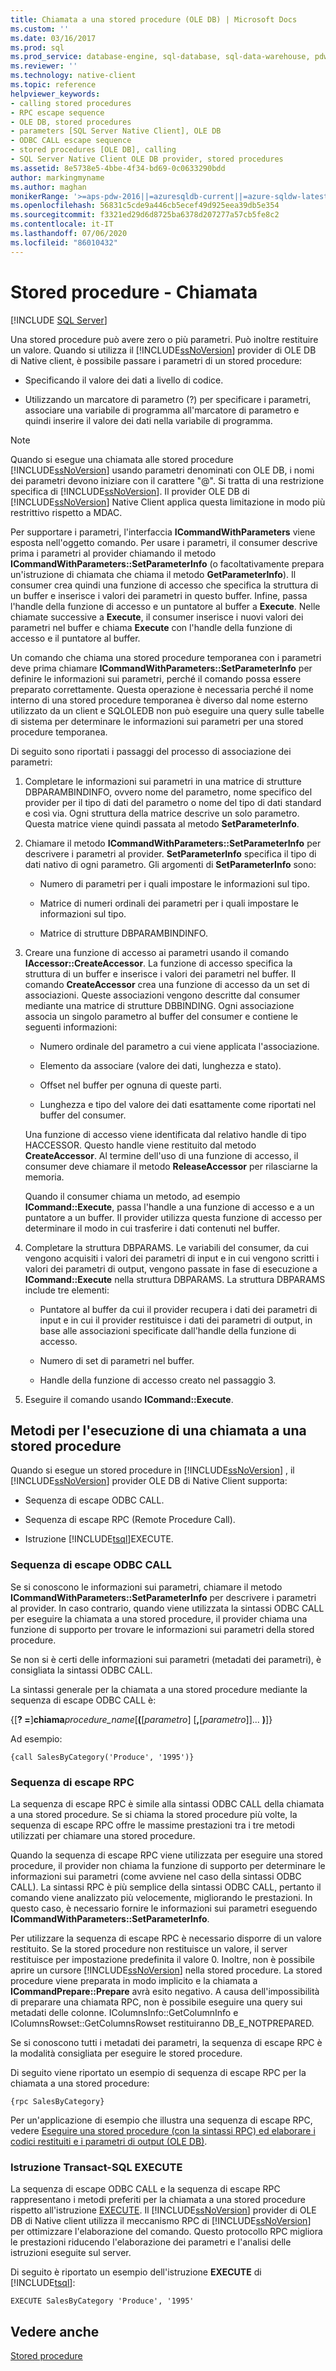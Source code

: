 ```yaml
---
title: Chiamata a una stored procedure (OLE DB) | Microsoft Docs
ms.custom: ''
ms.date: 03/16/2017
ms.prod: sql
ms.prod_service: database-engine, sql-database, sql-data-warehouse, pdw
ms.reviewer: ''
ms.technology: native-client
ms.topic: reference
helpviewer_keywords:
- calling stored procedures
- RPC escape sequence
- OLE DB, stored procedures
- parameters [SQL Server Native Client], OLE DB
- ODBC CALL escape sequence
- stored procedures [OLE DB], calling
- SQL Server Native Client OLE DB provider, stored procedures
ms.assetid: 8e5738e5-4bbe-4f34-bd69-0c0633290bdd
author: markingmyname
ms.author: maghan
monikerRange: '>=aps-pdw-2016||=azuresqldb-current||=azure-sqldw-latest||>=sql-server-2016||=sqlallproducts-allversions||>=sql-server-linux-2017||=azuresqldb-mi-current'
ms.openlocfilehash: 56831c5cde9a446cb5ecef49d925eea39db5e354
ms.sourcegitcommit: f3321ed29d6d8725ba6378d207277a57cb5fe8c2
ms.contentlocale: it-IT
ms.lasthandoff: 07/06/2020
ms.locfileid: "86010432"
---
```

# <a name="stored-procedures---calling"></a>Stored procedure - Chiamata
[!INCLUDE [SQL Server](../../../includes/applies-to-version/sql-asdb-asdbmi-asa-pdw.md)]

  Una stored procedure può avere zero o più parametri. Può inoltre restituire un valore. Quando si utilizza il [!INCLUDE[ssNoVersion](../../../includes/ssnoversion-md.md)] provider di OLE DB di Native client, è possibile passare i parametri di un stored procedure:  
  
-   Specificando il valore dei dati a livello di codice.  
  
-   Utilizzando un marcatore di parametro (?) per specificare i parametri, associare una variabile di programma all'marcatore di parametro e quindi inserire il valore dei dati nella variabile di programma.  
  
> [!NOTE]  
>  Quando si esegue una chiamata alle stored procedure [!INCLUDE[ssNoVersion](../../../includes/ssnoversion-md.md)] usando parametri denominati con OLE DB, i nomi dei parametri devono iniziare con il carattere "\@". Si tratta di una restrizione specifica di [!INCLUDE[ssNoVersion](../../../includes/ssnoversion-md.md)]. Il provider OLE DB di [!INCLUDE[ssNoVersion](../../../includes/ssnoversion-md.md)] Native Client applica questa limitazione in modo più restrittivo rispetto a MDAC.  
  
 Per supportare i parametri, l'interfaccia **ICommandWithParameters** viene esposta nell'oggetto comando. Per usare i parametri, il consumer descrive prima i parametri al provider chiamando il metodo **ICommandWithParameters::SetParameterInfo** (o facoltativamente prepara un'istruzione di chiamata che chiama il metodo **GetParameterInfo**). Il consumer crea quindi una funzione di accesso che specifica la struttura di un buffer e inserisce i valori dei parametri in questo buffer. Infine, passa l'handle della funzione di accesso e un puntatore al buffer a **Execute**. Nelle chiamate successive a **Execute**, il consumer inserisce i nuovi valori dei parametri nel buffer e chiama **Execute** con l'handle della funzione di accesso e il puntatore al buffer.  
  
 Un comando che chiama una stored procedure temporanea con i parametri deve prima chiamare **ICommandWithParameters::SetParameterInfo** per definire le informazioni sui parametri, perché il comando possa essere preparato correttamente. Questa operazione è necessaria perché il nome interno di una stored procedure temporanea è diverso dal nome esterno utilizzato da un client e SQLOLEDB non può eseguire una query sulle tabelle di sistema per determinare le informazioni sui parametri per una stored procedure temporanea.  
  
 Di seguito sono riportati i passaggi del processo di associazione dei parametri:  
  
1.  Completare le informazioni sui parametri in una matrice di strutture DBPARAMBINDINFO, ovvero nome del parametro, nome specifico del provider per il tipo di dati del parametro o nome del tipo di dati standard e così via. Ogni struttura della matrice descrive un solo parametro. Questa matrice viene quindi passata al metodo **SetParameterInfo**.  
  
2.  Chiamare il metodo **ICommandWithParameters::SetParameterInfo** per descrivere i parametri al provider. **SetParameterInfo** specifica il tipo di dati nativo di ogni parametro. Gli argomenti di **SetParameterInfo** sono:  
  
    -   Numero di parametri per i quali impostare le informazioni sul tipo.  
  
    -   Matrice di numeri ordinali dei parametri per i quali impostare le informazioni sul tipo.  
  
    -   Matrice di strutture DBPARAMBINDINFO.  
  
3.  Creare una funzione di accesso ai parametri usando il comando **IAccessor::CreateAccessor**. La funzione di accesso specifica la struttura di un buffer e inserisce i valori dei parametri nel buffer. Il comando **CreateAccessor** crea una funzione di accesso da un set di associazioni. Queste associazioni vengono descritte dal consumer mediante una matrice di strutture DBBINDING. Ogni associazione associa un singolo parametro al buffer del consumer e contiene le seguenti informazioni:  
  
    -   Numero ordinale del parametro a cui viene applicata l'associazione.  
  
    -   Elemento da associare (valore dei dati, lunghezza e stato).  
  
    -   Offset nel buffer per ognuna di queste parti.  
  
    -   Lunghezza e tipo del valore dei dati esattamente come riportati nel buffer del consumer.  
  
     Una funzione di accesso viene identificata dal relativo handle di tipo HACCESSOR. Questo handle viene restituito dal metodo **CreateAccessor**. Al termine dell'uso di una funzione di accesso, il consumer deve chiamare il metodo **ReleaseAccessor** per rilasciarne la memoria.  
  
     Quando il consumer chiama un metodo, ad esempio **ICommand::Execute**, passa l'handle a una funzione di accesso e a un puntatore a un buffer. Il provider utilizza questa funzione di accesso per determinare il modo in cui trasferire i dati contenuti nel buffer.  
  
4.  Completare la struttura DBPARAMS. Le variabili del consumer, da cui vengono acquisiti i valori dei parametri di input e in cui vengono scritti i valori dei parametri di output, vengono passate in fase di esecuzione a **ICommand::Execute** nella struttura DBPARAMS. La struttura DBPARAMS include tre elementi:  
  
    -   Puntatore al buffer da cui il provider recupera i dati dei parametri di input e in cui il provider restituisce i dati dei parametri di output, in base alle associazioni specificate dall'handle della funzione di accesso.  
  
    -   Numero di set di parametri nel buffer.  
  
    -   Handle della funzione di accesso creato nel passaggio 3.  
  
5.  Eseguire il comando usando **ICommand::Execute**.  

## <a name="methods-of-calling-a-stored-procedure"></a>Metodi per l'esecuzione di una chiamata a una stored procedure  
 Quando si esegue un stored procedure in [!INCLUDE[ssNoVersion](../../../includes/ssnoversion-md.md)] , il [!INCLUDE[ssNoVersion](../../../includes/ssnoversion-md.md)] provider OLE DB di Native Client supporta:  
  
-   Sequenza di escape ODBC CALL.  
  
-   Sequenza di escape RPC (Remote Procedure Call).  
  
-   Istruzione [!INCLUDE[tsql](../../../includes/tsql-md.md)]EXECUTE.  
  
### <a name="odbc-call-escape-sequence"></a>Sequenza di escape ODBC CALL  
 Se si conoscono le informazioni sui parametri, chiamare il metodo **ICommandWithParameters::SetParameterInfo** per descrivere i parametri al provider. In caso contrario, quando viene utilizzata la sintassi ODBC CALL per eseguire la chiamata a una stored procedure, il provider chiama una funzione di supporto per trovare le informazioni sui parametri della stored procedure.  
  
 Se non si è certi delle informazioni sui parametri (metadati dei parametri), è consigliata la sintassi ODBC CALL.  
  
 La sintassi generale per la chiamata a una stored procedure mediante la sequenza di escape ODBC CALL è:  
  
 {[**? =**]**chiama**_procedure_name_[**(**[*parametro*] [**,**[*parametro*]]... **)**]}  
  
 Ad esempio:  
  
```  
{call SalesByCategory('Produce', '1995')}  
```  
  
### <a name="rpc-escape-sequence"></a>Sequenza di escape RPC  
 La sequenza di escape RPC è simile alla sintassi ODBC CALL della chiamata a una stored procedure. Se si chiama la stored procedure più volte, la sequenza di escape RPC offre le massime prestazioni tra i tre metodi utilizzati per chiamare una stored procedure.  
  
 Quando la sequenza di escape RPC viene utilizzata per eseguire una stored procedure, il provider non chiama la funzione di supporto per determinare le informazioni sui parametri (come avviene nel caso della sintassi ODBC CALL). La sintassi RPC è più semplice della sintassi ODBC CALL, pertanto il comando viene analizzato più velocemente, migliorando le prestazioni. In questo caso, è necessario fornire le informazioni sui parametri eseguendo **ICommandWithParameters::SetParameterInfo**.  
  
 Per utilizzare la sequenza di escape RPC è necessario disporre di un valore restituito. Se la stored procedure non restituisce un valore, il server restituisce per impostazione predefinita il valore 0. Inoltre, non è possibile aprire un cursore [!INCLUDE[ssNoVersion](../../../includes/ssnoversion-md.md)] nella stored procedure. La stored procedure viene preparata in modo implicito e la chiamata a **ICommandPrepare::Prepare** avrà esito negativo. A causa dell'impossibilità di preparare una chiamata RPC, non è possibile eseguire una query sui metadati delle colonne. IColumnsInfo::GetColumnInfo e IColumnsRowset::GetColumnsRowset restituiranno DB_E_NOTPREPARED.  
  
 Se si conoscono tutti i metadati dei parametri, la sequenza di escape RPC è la modalità consigliata per eseguire le stored procedure.  
  
 Di seguito viene riportato un esempio di sequenza di escape RPC per la chiamata a una stored procedure:  
  
```  
{rpc SalesByCategory}  
```  
  
 Per un'applicazione di esempio che illustra una sequenza di escape RPC, vedere [Eseguire una stored procedure &#40;con la sintassi RPC&#41; ed elaborare i codici restituiti e i parametri di output &#40;OLE DB&#41;](../../../relational-databases/native-client-ole-db-how-to/results/execute-stored-procedure-with-rpc-and-process-output.md).  
  
### <a name="transact-sql-execute-statement"></a>Istruzione Transact-SQL EXECUTE  
 La sequenza di escape ODBC CALL e la sequenza di escape RPC rappresentano i metodi preferiti per la chiamata a una stored procedure rispetto all'istruzione [EXECUTE](../../../t-sql/language-elements/execute-transact-sql.md). Il [!INCLUDE[ssNoVersion](../../../includes/ssnoversion-md.md)] provider di OLE DB di Native client utilizza il meccanismo RPC di [!INCLUDE[ssNoVersion](../../../includes/ssnoversion-md.md)] per ottimizzare l'elaborazione del comando. Questo protocollo RPC migliora le prestazioni riducendo l'elaborazione dei parametri e l'analisi delle istruzioni eseguite sul server.  
  
 Di seguito è riportato un esempio dell'istruzione  **EXECUTE** di [!INCLUDE[tsql](../../../includes/tsql-md.md)]:  
  
```  
EXECUTE SalesByCategory 'Produce', '1995'  
```  
  
## <a name="see-also"></a>Vedere anche  
 [Stored procedure](../../../relational-databases/native-client/ole-db/stored-procedures.md)  
  
  
